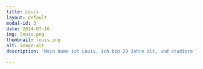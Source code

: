 ```yaml
---
title: Louis
layout: default
modal-id: 3
date: 2014-07-16
img: louis.png
thumbnail: louis.png
alt: image-alt
description: 'Mein Name ist Louis, ich bin 20 Jahre alt, und studiere TUM-BWL im dritten Semester. Ich bin seid Frühling 2018 Mitglied bei Townbee und kümmere mich vor allem um den praktischen Teil der Imkerei. In dieser Position bekomme ich nicht nur die Möglichkeit, viel über Bienen und die Natur zu lernen, sondern habe auch die Möglichkeit Flüchtlinge kennen zu lernen, mit ihnen zu arbeiten und Zeit zu verbringen, und so viel von ihnen über den tatsächlichen Alltag eines Geflüchteten in Deutschland abseits der eher negativen Medienmeinungen zu lernen. Es ist für mich ein nettes Hobby bei Townbee zu helfen und eine gute Abwechslung zum klassischen Unialltag.'

---
```

